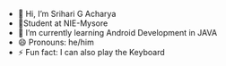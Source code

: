 - 👋 Hi, I’m Srihari G ﻿Acharya
- 🏫Student at NIE-Mysore
- 🌱 I’m currently learning Android Development in JAVA
- 😄 Pronouns: he/him
- ⚡ Fun fact: I can also play the Keyboard

<!---
sriharigacharya/sriharigacharya is a ✨ special ✨ repository because its `README.md` (this file) appears on your GitHub profile.
You can click the Preview link to take a look at your changes.
--->
